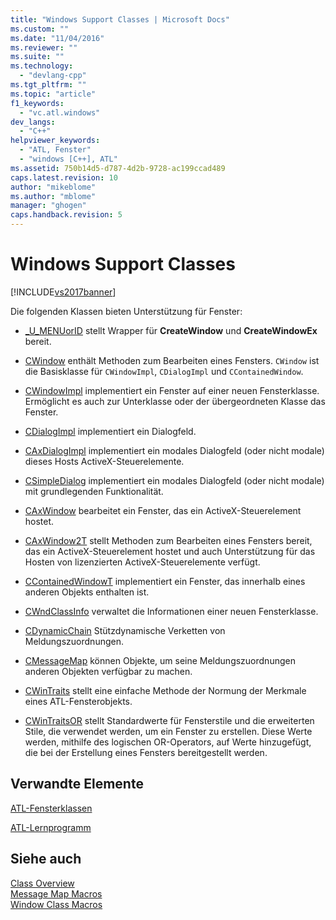 ```yaml
---
title: "Windows Support Classes | Microsoft Docs"
ms.custom: ""
ms.date: "11/04/2016"
ms.reviewer: ""
ms.suite: ""
ms.technology: 
  - "devlang-cpp"
ms.tgt_pltfrm: ""
ms.topic: "article"
f1_keywords: 
  - "vc.atl.windows"
dev_langs: 
  - "C++"
helpviewer_keywords: 
  - "ATL, Fenster"
  - "windows [C++], ATL"
ms.assetid: 750b14d5-d787-4d2b-9728-ac199ccad489
caps.latest.revision: 10
author: "mikeblome"
ms.author: "mblome"
manager: "ghogen"
caps.handback.revision: 5
---
```

# Windows Support Classes
[!INCLUDE[vs2017banner](../assembler/inline/includes/vs2017banner.md)]

Die folgenden Klassen bieten Unterstützung für Fenster:  
  
-   [\_U\_MENUorID](../atl/reference/u-menuorid-class.md) stellt Wrapper für **CreateWindow** und **CreateWindowEx** bereit.  
  
-   [CWindow](../atl/reference/cwindow-class.md) enthält Methoden zum Bearbeiten eines Fensters.  `CWindow` ist die Basisklasse für `CWindowImpl`, `CDialogImpl` und `CContainedWindow`.  
  
-   [CWindowImpl](../atl/reference/cwindowimpl-class.md) implementiert ein Fenster auf einer neuen Fensterklasse.  Ermöglicht es auch zur Unterklasse oder der übergeordneten Klasse das Fenster.  
  
-   [CDialogImpl](../atl/reference/cdialogimpl-class.md) implementiert ein Dialogfeld.  
  
-   [CAxDialogImpl](../atl/reference/caxdialogimpl-class.md) implementiert ein modales Dialogfeld \(oder nicht modale\) dieses Hosts ActiveX\-Steuerelemente.  
  
-   [CSimpleDialog](../atl/reference/csimpledialog-class.md) implementiert ein modales Dialogfeld \(oder nicht modale\) mit grundlegenden Funktionalität.  
  
-   [CAxWindow](../atl/reference/caxwindow-class.md) bearbeitet ein Fenster, das ein ActiveX\-Steuerelement hostet.  
  
-   [CAxWindow2T](../atl/reference/caxwindow2t-class.md) stellt Methoden zum Bearbeiten eines Fensters bereit, das ein ActiveX\-Steuerelement hostet und auch Unterstützung für das Hosten von lizenzierten ActiveX\-Steuerelemente verfügt.  
  
-   [CContainedWindowT](../atl/reference/ccontainedwindowt-class.md) implementiert ein Fenster, das innerhalb eines anderen Objekts enthalten ist.  
  
-   [CWndClassInfo](../atl/reference/cwndclassinfo-class.md) verwaltet die Informationen einer neuen Fensterklasse.  
  
-   [CDynamicChain](../atl/reference/cdynamicchain-class.md) Stützdynamische Verketten von Meldungszuordnungen.  
  
-   [CMessageMap](../atl/reference/cmessagemap-class.md) können Objekte, um seine Meldungszuordnungen anderen Objekten verfügbar zu machen.  
  
-   [CWinTraits](../atl/reference/cwintraits-class.md) stellt eine einfache Methode der Normung der Merkmale eines ATL\-Fensterobjekts.  
  
-   [CWinTraitsOR](../atl/reference/cwintraitsor-class.md) stellt Standardwerte für Fensterstile und die erweiterten Stile, die verwendet werden, um ein Fenster zu erstellen.  Diese Werte werden, mithilfe des logischen OR\-Operators, auf Werte hinzugefügt, die bei der Erstellung eines Fensters bereitgestellt werden.  
  
## Verwandte Elemente  
 [ATL\-Fensterklassen](../atl/atl-window-classes.md)  
  
 [ATL\-Lernprogramm](../atl/active-template-library-atl-tutorial.md)  
  
## Siehe auch  
 [Class Overview](../atl/atl-class-overview.md)   
 [Message Map Macros](../atl/reference/message-map-macros-atl.md)   
 [Window Class Macros](../atl/reference/window-class-macros.md)
